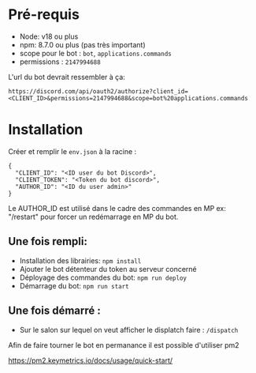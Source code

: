 # Pré-requis

- Node: v18 ou plus
- npm: 8.7.0 ou plus (pas très important)
- scope pour le bot : `bot`, `applications.commands`
- permissions : `2147994688`


L'url du bot devrait ressembler à ça: 

`https://discord.com/api/oauth2/authorize?client_id=<CLIENT_ID>&permissions=2147994688&scope=bot%20applications.commands`


# Installation

Créer et remplir le `env.json` à la racine :

```
{
  "CLIENT_ID": "<ID user du bot Discord>",
  "CLIENT_TOKEN": "<Token du bot discord>",
  "AUTHOR_ID": "<ID du user admin>"
}
```

Le AUTHOR_ID est utilisé dans le cadre des commandes en MP ex: "/restart" pour forcer un redémarrage en MP du bot.


## Une fois rempli:


- Installation des librairies: `npm install`
- Ajouter le bot détenteur du token au serveur concerné
- Déployage des commandes du bot: `npm run deploy`
- Démarrage du bot: `npm run start`

## Une fois démarré :

- Sur le salon sur lequel on veut afficher le displatch faire : `/dispatch`


Afin de faire tourner le bot en permanance il est possible d'utiliser pm2

https://pm2.keymetrics.io/docs/usage/quick-start/
